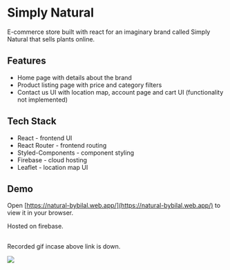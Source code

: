 # Simply Natural

E-commerce store built with react for an imaginary brand called Simply Natural that sells plants online.

## Features

- Home page with details about the brand
- Product listing page with price and category filters
- Contact us UI with location map, account page and cart UI (functionality not implemented)

## Tech Stack

- React - frontend UI
- React Router - frontend routing
- Styled-Components - component styling
- Firebase - cloud hosting
- Leaflet - location map UI

## Demo

Open [https://natural-bybilal.web.app/](https://natural-bybilal.web.app/) to view it in your browser.

Hosted on firebase.

##

Recorded gif incase above link is down.

![](https://github.com/bilalalirizvi/simply-natural/blob/master/natural.gif)
